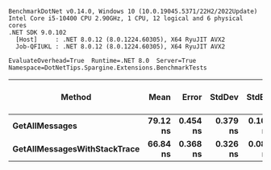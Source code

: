```

BenchmarkDotNet v0.14.0, Windows 10 (10.0.19045.5371/22H2/2022Update)
Intel Core i5-10400 CPU 2.90GHz, 1 CPU, 12 logical and 6 physical cores
.NET SDK 9.0.102
  [Host]     : .NET 8.0.12 (8.0.1224.60305), X64 RyuJIT AVX2
  Job-QFIUKL : .NET 8.0.12 (8.0.1224.60305), X64 RyuJIT AVX2

EvaluateOverhead=True  Runtime=.NET 8.0  Server=True  
Namespace=DotNetTips.Spargine.Extensions.BenchmarkTests  

```
| Method                       | Mean     | Error    | StdDev   | StdErr   | Min      | Q1       | Median   | Q3       | Max      | Op/s         | CI99.9% Margin | Iterations | Kurtosis | MValue | Skewness | Rank | LogicalGroup | Baseline | Exceptions | Completed Work Items | Lock Contentions | Gen0   | Code Size | Allocated |
|----------------------------- |---------:|---------:|---------:|---------:|---------:|---------:|---------:|---------:|---------:|-------------:|---------------:|-----------:|---------:|-------:|---------:|-----:|------------- |--------- |-----------:|---------------------:|-----------------:|-------:|----------:|----------:|
| **GetAllMessages**               | **79.12 ns** | **0.454 ns** | **0.379 ns** | **0.105 ns** | **78.20 ns** | **79.03 ns** | **79.12 ns** | **79.36 ns** | **79.77 ns** | **12,638,496.8** |       **6.447 ns** |      **13.00** |    **3.525** |  **2.000** |  **-0.7185** |    **2** | *****            | **No**       |          **-** |                    **-** |                **-** | **0.0014** |     **854 B** |     **136 B** |
| **GetAllMessagesWithStackTrace** | **66.84 ns** | **0.368 ns** | **0.326 ns** | **0.087 ns** | **66.39 ns** | **66.60 ns** | **66.83 ns** | **66.96 ns** | **67.42 ns** | **14,960,213.3** |       **6.956 ns** |      **14.00** |    **1.817** |  **2.000** |   **0.3191** |    **1** | *****            | **No**       |          **-** |                    **-** |                **-** | **0.0024** |   **2,847 B** |     **224 B** |
